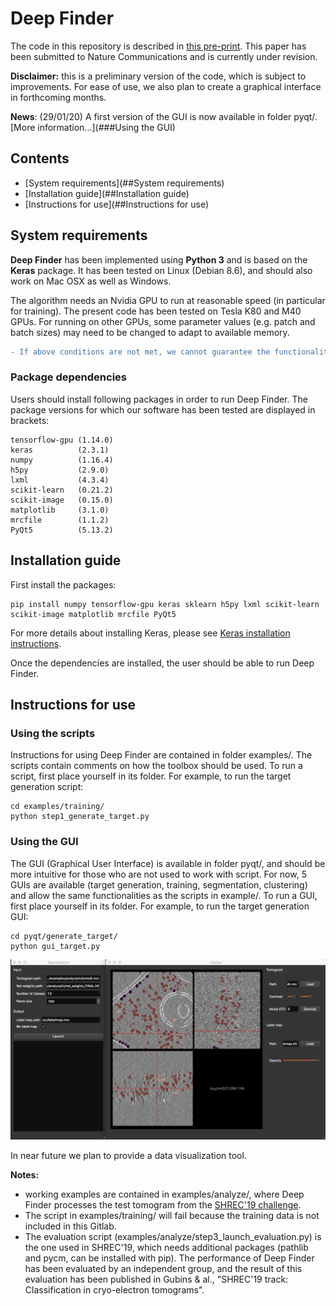 # Deep Finder

The code in this repository is described in [this pre-print](https://hal.inria.fr/hal-01966819/document). This paper has been submitted to Nature Communications and is currently under revision.

__Disclaimer:__ this is a preliminary version of the code, which is subject to improvements. For ease of use, we also plan to create a graphical interface in forthcoming months.

__News__: (29/01/20) A first version of the GUI is now available in folder pyqt/. [More information...](###Using the GUI) 

## Contents
- [System requirements](##System requirements)
- [Installation guide](##Installation guide)
- [Instructions for use](##Instructions for use)

## System requirements
__Deep Finder__ has been implemented using __Python 3__ and is based on the __Keras__ package. It has been tested on Linux (Debian 8.6), and should also work on Mac OSX as well as Windows.

The algorithm needs an Nvidia GPU to run at reasonable speed (in particular for training). The present code has been tested on Tesla K80 and M40 GPUs. For running on other GPUs, some parameter values (e.g. patch and batch sizes) may need to be changed to adapt to available memory.

```diff
- If above conditions are not met, we cannot guarantee the functionality of our code at this time.
```

### Package dependencies
Users should install following packages in order to run Deep Finder. The package versions for which our software has been tested are displayed in brackets:
```
tensorflow-gpu (1.14.0)
keras          (2.3.1)
numpy          (1.16.4)
h5py           (2.9.0)
lxml           (4.3.4)
scikit-learn   (0.21.2)     
scikit-image   (0.15.0)  
matplotlib     (3.1.0)
mrcfile        (1.1.2)
PyQt5          (5.13.2)
```

## Installation guide
First install the packages:
```
pip install numpy tensorflow-gpu keras sklearn h5py lxml scikit-learn scikit-image matplotlib mrcfile PyQt5
```
For more details about installing Keras, please see [Keras installation instructions](https://keras.io/#installation).

Once the dependencies are installed, the user should be able to run Deep Finder.

## Instructions for use
### Using the scripts
Instructions for using Deep Finder are contained in folder examples/. The scripts contain comments on how the toolbox should be used. To run a script, first place yourself in its folder. For example, to run the target generation script:
```
cd examples/training/
python step1_generate_target.py
```

### Using the GUI
The GUI (Graphical User Interface) is available in folder pyqt/, and should be more intuitive for those who are not used to work with script. For now, 5 GUIs are available (target generation, training, segmentation, clustering) and allow the same functionalities as the scripts in example/. To run a GUI, first place yourself in its folder. For example, to run the target generation GUI:
```
cd pyqt/generate_target/
python gui_target.py
```

![Training GUI](./screenshots/gui_segment.png)

In near future we plan to provide a data visualization tool.

__Notes:__ 
- working examples are contained in examples/analyze/, where Deep Finder processes the test tomogram from the [SHREC'19 challenge](http://www2.projects.science.uu.nl/shrec/cryo-et/). 
- The script in examples/training/ will fail because the training data is not included in this Gitlab. 
- The evaluation script (examples/analyze/step3_launch_evaluation.py) is the one used in SHREC'19, which needs additional packages (pathlib and pycm, can be installed with pip). The performance of Deep Finder has been evaluated by an independent group, and the result of this evaluation has been published in Gubins & al., "SHREC'19 track: Classification in cryo-electron tomograms".
